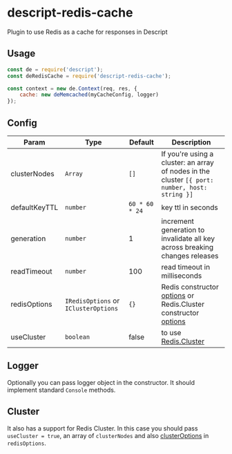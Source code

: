 # descript-redis-cache
Plugin to use Redis as a cache for responses in Descript

## Usage

```js
const de = require('descript');
const deRedisCache = require('descript-redis-cache');

const context = new de.Context(req, res, {
    cache: new deMemcached(myCacheConfig, logger)
});
```

## Config

| Param         | Type                              | Default        | Description                                                  |
|---------------|-----------------------------------|----------------|--------------------------------------------------------------|
| clusterNodes  | `Array`                           | `[]`           | If you're using a cluster: an array of nodes in the cluster `[{ port: number, host: string }]` |
| defaultKeyTTL | `number`                          | `60 * 60 * 24` | key ttl in seconds                                           |
| generation    | `number`                          | 1              | increment generation to invalidate all key across breaking changes releases |
| readTimeout   | `number`                          | 100            | read timeout in milliseconds                                 |
| redisOptions  | `IRedisOptions` or `IClusterOptions` | `{}`           | Redis constructor [options](https://github.com/luin/ioredis/blob/master/API.md#new-redisport-host-options) or Redis.Cluster constructor [options](https://github.com/luin/ioredis/blob/master/API.md#new-clusterstartupnodes-options) |
| useCluster    | `boolean`                         | false          | to use [Redis.Cluster](#Cluster)                             |


## Logger

Optionally you can pass logger object in the constructor. It should implement standard `Console` methods.

## Cluster
It also has a support for Redis Cluster. In this case you should pass `useCluster = true`, an array of `clusterNodes` and also [clusterOptions](https://github.com/luin/ioredis/blob/a46415187d32bfdc974072403edb8aca2df282d6/lib/cluster/ClusterOptions.ts#L30) in `redisOptions`.
